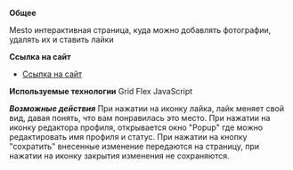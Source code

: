 **Общее**

Mesto интерактивная страница, куда можно добавлять фотографии, удалять их и ставить лайки

**Ссылка на сайт**

* [Ссылка на сайт](https://maksimkurkov.github.io/mesto/)

**Используемые технологии**
Grid
Flex
JavaScript

***Возможные действия***
При нажатии на иконку лайка, лайк меняет свой вид, давая понять, что вам понравилась это место.
При нажатии на иконку редактора профиля, открывается окно "Popup" где можно редактировать имя профиля и статус. При нажатии на кнопку "сохратить" внесенные изменение передаются на страницу, при нажатии на иконку закрытия изменения не сохраняются.